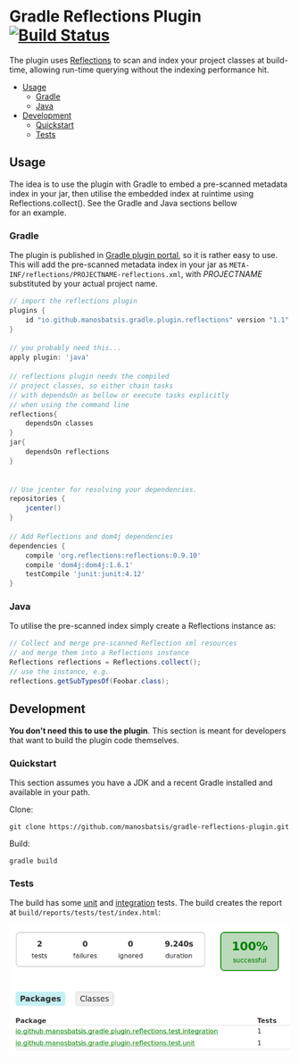 # Gradle Reflections Plugin [![Build Status](https://travis-ci.com/manosbatsis/gradle-reflections-plugin.svg?branch=master)](https://travis-ci.com/manosbatsis/gradle-reflections-plugin)

The plugin uses [Reflections](https://github.com/ronmamo/reflections) to scan and index your project classes 
at build-time, allowing run-time querying without the indexing performance hit.


<!-- TOC depthFrom:2 depthTo:6 withLinks:1 updateOnSave:1 orderedList:0 -->

- [Usage](#usage)
	- [Gradle](#gradle)
	- [Java](#java)
- [Development](#development)
	- [Quickstart](#quickstart)
	- [Tests](#tests)

<!-- /TOC -->

## Usage

The idea is to use the plugin with Gradle to embed a pre-scanned metadata index in your jar,
then utilise the embedded index at ruintime using Reflections.collect(). See the Gradle and Java sections bellow  
for an example.   

### Gradle

The plugin is published in [Gradle plugin portal](https://plugins.gradle.org/plugin/io.github.manosbatsis.gradle.plugin.reflections),
so it is rather easy to use. This will add the pre-scanned
metadata index in your jar as `META-INF/reflections/PROJECTNAME-reflections.xml`, with
*PROJECTNAME* substituted by your actual project name.

```gradle
// import the reflections plugin
plugins {
	id "io.github.manosbatsis.gradle.plugin.reflections" version "1.1"
}

// you probably need this...
apply plugin: 'java'

// reflections plugin needs the compiled
// project classes, so either chain tasks
// with dependsOn as bellow or execute tasks explicitly
// when using the command line
reflections{
    dependsOn classes
}
jar{
    dependsOn reflections
}


// Use jcenter for resolving your dependencies.
repositories {
	jcenter()
}

// Add Reflections and dom4j dependencies
dependencies {
	compile 'org.reflections:reflections:0.9.10'
	compile 'dom4j:dom4j:1.6.1'
	testCompile 'junit:junit:4.12'
}
```

### Java

To utilise the pre-scanned index simply create a Reflections instance as:

```java
// Collect and merge pre-scanned Reflection xml resources
// and merge them into a Reflections instance
Reflections reflections = Reflections.collect();
// use the instance, e.g.
reflections.getSubTypesOf(Foobar.class);
```

## Development

**You don't need this to use the plugin**. This section is meant for developers that want to build the plugin code themselves.

### Quickstart

This section assumes you have a JDK and a recent Gradle installed and available in your path.

Clone:

```
git clone https://github.com/manosbatsis/gradle-reflections-plugin.git
```

Build:

```
gradle build
```

### Tests

The build has some [unit](src/test/java/io/github/manosbatsis/gradle/plugin/reflections/test/unit/ReflectionsPluginTest.java) 
and [integration](src/test/groovy/io/github/manosbatsis/gradle/plugin/reflections/test/integration/SimpleProjectIT.groovy) 
tests. The build creates the report at `build/reports/tests/test/index.html`:

<img src="src/etc/doc/test-summary.png">
